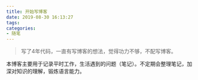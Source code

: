 ```yaml
---
title: 开始写博客
date: 2019-08-30 16:13:27
tags:
categories:
- 随笔
---
```

  >写了4年代码，一直有写博客的想法，觉得功力不够，不配写博客。
  
  本博客主要用于记录平时工作，生活遇到的问题（笔记）。不定期会整理笔记，加深对知识的理解，锻炼语言能力。
  
